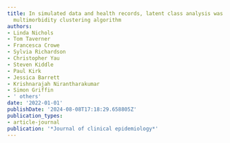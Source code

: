 ```yaml
---
title: In simulated data and health records, latent class analysis was the optimum
  multimorbidity clustering algorithm
authors:
- Linda Nichols
- Tom Taverner
- Francesca Crowe
- Sylvia Richardson
- Christopher Yau
- Steven Kiddle
- Paul Kirk
- Jessica Barrett
- Krishnarajah Nirantharakumar
- Simon Griffin
- ' others'
date: '2022-01-01'
publishDate: '2024-08-08T17:18:29.658805Z'
publication_types:
- article-journal
publication: '*Journal of clinical epidemiology*'
---
```

